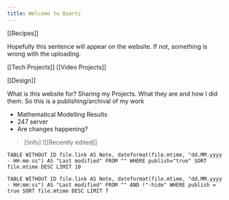```yaml
---
title: Welcome to Quartz
---
```





[[Recipes]]

Hopefully this sentence will appear on the website. If not, something is wrong with the uploading. 

[[Tech Projects]]
[[Video Projects]]


[[Design]]


What is this website for? 
	Sharing my Projects. What they are and how I did them. So this is a publishing/archival of my work
- Mathematical Modelling Results
- 247 server 
- Are changes happening? 



>[!info] 
>![[Recently edited]]


```dataview 
TABLE WITHOUT ID file.link AS Note, dateformat(file.mtime, "dd.MM.yyyy - HH-mm-ss") AS "Last modified" FROM "" WHERE publish="true" SORT file.mtime DESC LIMIT 10 
```



```dataview
TABLE WITHOUT ID file.link AS Note, dateformat(file.mtime, "dd.MM.yyyy - HH:mm:ss") AS "Last modified" FROM "" AND !"-hide" WHERE publish = true SORT file.mtime DESC LIMIT 7
```

